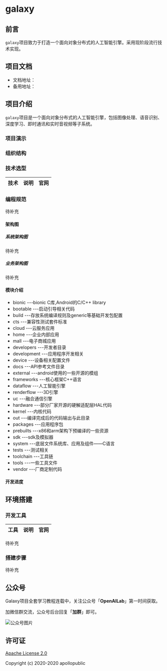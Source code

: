 # galaxy

## 前言

`galaxy`项目致力于打造一个面向对象分布式的人工智能引擎。采用现阶段流行技术实现。

## 项目文档

- 文档地址：
- 备用地址：

## 项目介绍

`galaxy`项目是一个面向对象分布式的人工智能引擎，包括图像处理、语音识别、深度学习、即时通讯和实时音视频等子系统。

### 项目演示

### 组织结构


### 技术选型

| 技术                 | 说明                | 官网                                                 |
| -------------------- | ------------------- | ---------------------------------------------------- |


### 编程规范
待补充

#### 架构图

##### 系统架构图
待补充

##### 业务架构图
待补充

#### 模块介绍

- bionic                   ---bionic C库,Android的C/C++ library
- bootable                 ---启动引导相关代码
- build                    ---存放系统编译规则及generic等基础开发包配置
- cts                      ---兼容性测试套件标准
- cloud                    ---云服务应用
-   home                   ---企业内部应用
-   mall                   ---电子商城应用
- developers               ---开发者目录
- development              ---应用程序开发相关
- device                   ---设备相关配置文件
- docs                     ---API参考文件目录
- external                 ---android使用的一些开源的模组
- frameworks               ---核心框架C++语言
-   dataflow               ---人工智能引擎
-   renderflow             ---3D引擎
-   uc                     ---融合通信引擎
- hardware                 ---部分厂家开源的硬解适配层HAL代码
- kernel                   ---内核代码
- out                      ---编译完成后的代码输出与此目录
- packages                 ---应用程序包
- prebuilts                ---x86和arm架构下预编译的一些资源
- sdk                      ---sdk及模拟器
- system                   ---底层文件系统库、应用及组件——C语言
- tests                    ---测试相关
- toolchain                ---工具链
- tools                    ---一些工具文件
- vendor                   ---厂商定制代码

#### 开发进度



## 环境搭建

### 开发工具

| 工具          | 说明                | 官网                                            |
| ------------- | ------------------- | ----------------------------------------------- |
待补充

### 搭建步骤

待补充

## 公众号

Galaxy项目全套学习教程连载中，关注公众号「**OpenAILab**」第一时间获取。

加微信群交流，公众号后台回复「**加群**」即可。

![公众号图片](https://github.com/apollopublic/galaxy/blob/master/docs/qrcode_for_apollopublic.jpg)


## 许可证

[Apache License 2.0](https://github.com/apollopublic/galaxy/blob/master/README.md)

Copyright (c) 2020-2020 apollopublic

